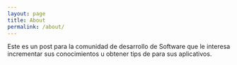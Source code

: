 ```yaml
---
layout: page
title: About
permalink: /about/
---
```


Este es un post para la comunidad de desarrollo de Software que le interesa incrementar sus conocimientos u obtener tips de para sus aplicativos.
